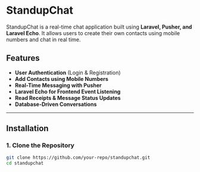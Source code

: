 # StandupChat

StandupChat is a real-time chat application built using **Laravel, Pusher, and Laravel Echo**. It allows users to create their own contacts using mobile numbers and chat in real time.

## Features

-   **User Authentication** (Login & Registration)
-   **Add Contacts using Mobile Numbers**
-   **Real-Time Messaging with Pusher**
-   **Laravel Echo for Frontend Event Listening**
-   **Read Receipts & Message Status Updates**
-   **Database-Driven Conversations**

---

## Installation

### 1. Clone the Repository

```bash
git clone https://github.com/your-repo/standupchat.git
cd standupchat
```
